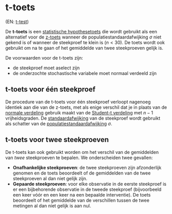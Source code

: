 # t-toets

(EN: [t-test](../en/t-test.md))

De **t-toets** is een [statistische hypothesetoets](hypothesetoets.md) die wordt gebruikt als een alternatief voor de [z-toets](z-toets.md) wanneer de populatiestandaardafwijking $\sigma$ niet gekend is of wanneer de steekproef te klein is ($n<30$). De toets wordt ook gebruikt om na te gaan of het gemiddelde van twee steekproeven gelijk is.

De voorwaarden voor de t-toets zijn:

- de steekproef moet aselect zijn
- de onderzochte stochastische variabele moet normaal verdeeld zijn

## t-toets voor één steekproef

De procedure van de t-toets voor één steekproef verloopt nagenoeg identiek aan die van de z-toets, met als enige verschil dat je in plaats van de [normale verdeling](normale-verdeling.md) gebruik maakt van de [Student-t verdeling](t-verdeling.md) met $n-1$ vrijheidsgraden. De [standaardafwijking](variantie.md#standaardafwijking-van-een-steekproef) van de steekproef wordt gebruikt als schatter van de [populatiestandaardafwijking](variantie.md#standaardafwijking-van-een-populatie) $\sigma$.

## t-toets voor twee steekproeven

De t-toets kan ook gebruikt worden om het verschil van de gemiddelden van *twee* steekproeven te bepalen. We onderscheiden twee gevallen:

- **Onafhankelijke steekproeven**: de twee steekproeven zijn afzonderlijk genomen en de toets beoordeelt of de gemiddelden van de twee steekproeven al dan niet gelijk zijn.
- **Gepaarde steekproeven**: voor elke observatie in de eerste steekproef is er een bijbehorende observatie in de tweede steekproef (bijvoorbeeld een keer vóór en een keer na een bepaalde interventie). De toets beoordeelt of het gemiddelde van de verschillen tussen de twee metingen al dan niet gelijk is aan nul.
